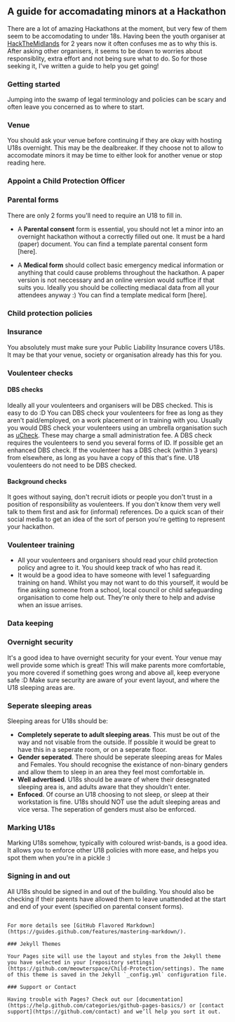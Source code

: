 ## A guide for accomadating minors at a Hackathon

There are a lot of amazing Hackathons at the moment, but very few of them seem to be accomodating to under 18s. Having been the youth organiser at [HackTheMidlands](http://hackthemidlands.co.uk/) for 2 years now it often confuses me as to why this is. After asking other organisers, it seems to be down to worries about responsiblity, extra effort and not being sure what to do. So for those seeking it, I've written a guide to help you get going!

### Getting started

Jumping into the swamp of legal terminology and policies can be scary and often leave you concerned as to where to start.

### Venue
You should ask your venue before continuing if they are okay with hosting U18s overnight. This may be the dealbreaker. If they choose not to allow to accomodate minors it may be time to either look for another venue or stop reading here.

### Appoint a Child Protection Officer


### Parental forms

There are only 2 forms you'll need to require an U18 to fill in.

- A **Parental consent** form is essential, you should not let a minor into an overnight hackathon without a correctly filled out one. It must be a hard (paper) document. You can find a template parental consent form [here].

- A **Medical form** should collect basic emergency medical information or anything that could cause problems throughout the hackathon. A paper version is not neccessary and an online version would suffice if that suits you. Ideally you should be collecting mediacal data from all your attendees anyway :) You can find a template medical form [here].

### Child protection policies

### Insurance
You absolutely must make sure your Public Liability Insurance covers U18s. It may be that your venue, society or organisation already has this for you.

### Voulenteer checks
#### DBS checks
Ideally all your voulenteers and organisers will be DBS checked. This is easy to do :D
You can DBS check your voulenteers for free as long as they aren't paid/employed, on a work placement or in training with you. Usually you would DBS check your voulenteers using an umbrella organisation such as [uCheck](https://www.ucheck.co.uk/). These may charge a small administration fee.
A DBS check requires the voulenteers to send you several forms of ID. If possible get an enhanced DBS check.
If the voulenteer has a DBS check (within 3 years) from elsewhere, as long as you have a copy of this that's fine.
U18 voulenteers do not need to be DBS checked.
#### Background checks
It goes without saying, don't recruit idiots or people you don't trust in a position of responsibility as voulenteers.
If you don't know them very well talk to them first and ask for (informal) references. Do a quick scan of their social media to get an idea of the sort of person you're getting to represent your hackathon.

### Voulenteer training
- All your voulenteers and organisers should read your child protection policy and agree to it. You should keep track of who has read it.
- It would be a good idea to have someone with level 1 safeguarding training on hand. Whilst you may not want to do this yourself, it would be fine asking someone from a school, local council or child safeguarding organisation to come help out. They're only there to help and advise when an issue arrises.

### Data keeping


### Overnight security
It's a good idea to have overnight security for your event. Your venue may well provide some which is great! This will make parents more comfortable, you more covered if something goes wrong and above all, keep everyone safe :D
Make sure security are aware of your event layout, and where the U18 sleeping areas are.

### Seperate sleeping areas
Sleeping areas for U18s should be:

- **Completely seperate to adult sleeping areas**. This must be out of the way and not visable from the outside. If possible it would be great to have this in a seperate room, or on a seperate floor.
- **Gender seperated**. There should be seperate sleeping areas for Males and Females. You should recognise the existance of non-binary genders and allow them to sleep in an area they feel most comfortable in.
- **Well advertised**. U18s should be aware of where their desegnated sleeping area is, and adults aware that they shouldn't enter.
- **Enfoced**. Of course an U18 choosing to not sleep, or sleep at their workstation is fine. U18s should NOT use the adult sleeping areas and vice versa. The seperation of genders must also be enforced. 

### Marking U18s
Marking U18s somehow, typically with coloured wrist-bands, is a good idea. It allows you to enforce other U18 policies with more ease, and helps you spot them when you're in a pickle :)

### Signing in and out
All U18s should be signed in and out of the building. You should also be checking if their parents have allowed them to leave unattended at the start and end of your event (specified on parental consent forms). 

```

For more details see [GitHub Flavored Markdown](https://guides.github.com/features/mastering-markdown/).

### Jekyll Themes

Your Pages site will use the layout and styles from the Jekyll theme you have selected in your [repository settings](https://github.com/meowterspace/Child-Protection/settings). The name of this theme is saved in the Jekyll `_config.yml` configuration file.

### Support or Contact

Having trouble with Pages? Check out our [documentation](https://help.github.com/categories/github-pages-basics/) or [contact support](https://github.com/contact) and we’ll help you sort it out.
